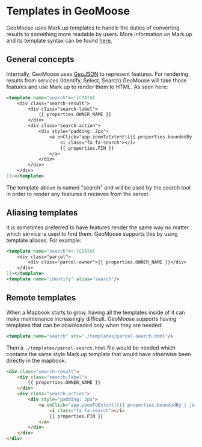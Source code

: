 # Templates in GeoMoose

GeoMoose uses Mark.up templates to handle the duties of converting results to something more readable by users. More information on Mark.up and its template syntax can be found [here.](https://github.com/adammark/Markup.js/)

## General concepts

Internally, GeoMoose uses [GeoJSON](http://geojson.org/) to represent features. For rendering results from services (Identify, Select, Search) GeoMoose will take those features and use Mark.up to render them to HTML. As seen here:

<!-- {% raw %} -->
```xml
<template name="search"><![CDATA[
    <div class="search-result">
        <div class="search-label">
            {{ properties.OWNER_NAME }}
        </div>
        <div class="search-action">
            <div style="padding: 2px">
                <a onClick="app.zoomToExtent([{{ properties.boundedBy | join }}])" class="zoomto-link">
                    <i class="fa fa-search"></i>
                    {{ properties.PIN }}
                </a>
            </div>
        </div>
    </div>
]]></template>
```
<!-- {% endraw %} -->

The template above is named "search" and will be used by the search tool in order to render any features it recieves from the server.

## Aliasing templates

It is sometimes preferred to have features render the same way no matter which service is used to find them.  GeoMoose supports this by using template aliases.  For example:

<!-- {% raw %} -->
```xml
<template name="search"><![CDATA[
    <div class="parcel">
        <div class="parcel-owner">{{ properties.OWNER_NAME }}</div>
    </div>
]]></template>
<template name="identify" alias="search"/>
```
<!-- {% endraw %} -->

## Remote templates

When a Mapbook starts to grow, having all the templates inside of it can make maintenance increasingly difficult. GeoMoose supports having templates that can be downloaded only when they are needed:

<!-- {% raw %} -->
```xml
<template name="search" src="./templates/parcel-search.html"/>
```
<!-- {% endraw %} -->

Then a `./templates/parcel-search.html` file would be needed which contains the same style Mark.up template that would have otherwise  been directly in the mapbook:

<!-- {% raw %} -->
```html
<div class="search-result">
    <div class="search-label">
        {{ properties.OWNER_NAME }}
    </div>
    <div class="search-action">
        <div style="padding: 2px">
            <a onClick="app.zoomToExtent([{{ properties.boundedBy | join }}])" class="zoomto-link">
                <i class="fa fa-search"></i>
                {{ properties.PIN }}
            </a>
        </div>
    </div>
</div>
```
<!-- {% endraw %} -->

